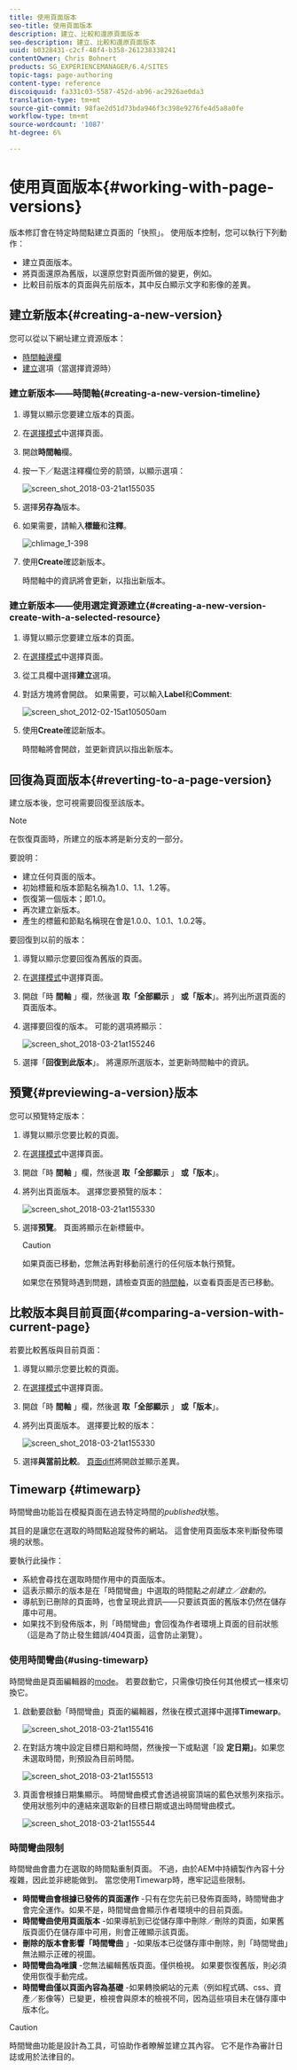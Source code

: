 ```yaml
---
title: 使用頁面版本
seo-title: 使用頁面版本
description: 建立、比較和還原頁面版本
seo-description: 建立、比較和還原頁面版本
uuid: b0328431-c2cf-48f4-b358-261238338241
contentOwner: Chris Bohnert
products: SG_EXPERIENCEMANAGER/6.4/SITES
topic-tags: page-authoring
content-type: reference
discoiquuid: fa331c03-5587-452d-ab96-ac2926ae0da3
translation-type: tm+mt
source-git-commit: 98fae2d51d73bda946f3c398e9276fe4d5a8a0fe
workflow-type: tm+mt
source-wordcount: '1087'
ht-degree: 6%

---
```



# 使用頁面版本{#working-with-page-versions}

版本修訂會在特定時間點建立頁面的「快照」。 使用版本控制，您可以執行下列動作：

* 建立頁面版本。
* 將頁面還原為舊版，以還原您對頁面所做的變更，例如。
* 比較目前版本的頁面與先前版本，其中反白顯示文字和影像的差異。

## 建立新版本{#creating-a-new-version}

您可以從以下網址建立資源版本：

* [時間軸邊欄](#creating-a-new-version-timeline)
* [建立](#creating-a-new-version-create-with-a-selected-resource)選項（當選擇資源時）

### 建立新版本——時間軸{#creating-a-new-version-timeline}

1. 導覽以顯示您要建立版本的頁面。
1. 在[選擇模式](/help/sites-authoring/basic-handling.md#viewing-and-selecting-resources)中選擇頁面。
1. 開啟&#x200B;**時間軸**&#x200B;欄。
1. 按一下／點選注釋欄位旁的箭頭，以顯示選項：

   ![screen_shot_2018-03-21at155035](assets/screen_shot_2018-03-21at155035.png)

1. 選擇&#x200B;**另存為**&#x200B;版本。
1. 如果需要，請輸入&#x200B;**標籤**&#x200B;和&#x200B;**注釋**。

   ![chlimage_1-398](assets/chlimage_1-398.png)

1. 使用&#x200B;**Create**&#x200B;確認新版本。

   時間軸中的資訊將會更新，以指出新版本。

### 建立新版本——使用選定資源建立{#creating-a-new-version-create-with-a-selected-resource}

1. 導覽以顯示您要建立版本的頁面。
1. 在[選擇模式](/help/sites-authoring/basic-handling.md#viewing-and-selecting-resources)中選擇頁面。
1. 從工具欄中選擇&#x200B;**建立**&#x200B;選項。
1. 對話方塊將會開啟。 如果需要，可以輸入&#x200B;**Label**&#x200B;和&#x200B;**Comment**:

   ![screen_shot_2012-02-15at105050am](assets/screen_shot_2012-02-15at105050am.png)

1. 使用&#x200B;**Create**&#x200B;確認新版本。

   時間軸將會開啟，並更新資訊以指出新版本。

## 回復為頁面版本{#reverting-to-a-page-version}

建立版本後，您可視需要回復至該版本。

>[!NOTE]
>
>在恢復頁面時，所建立的版本將是新分支的一部分。
>
>要說明：
>
>* 建立任何頁面的版本。
>* 初始標籤和版本節點名稱為1.0、1.1、1.2等。
>* 恢復第一個版本；即1.0。
>* 再次建立新版本。
>* 產生的標籤和節點名稱現在會是1.0.0、1.0.1、1.0.2等。

>



要回復到以前的版本：

1. 導覽以顯示您要回復為舊版的頁面。
1. 在[選擇模式](/help/sites-authoring/basic-handling.md#viewing-and-selecting-resources)中選擇頁面。
1. 開啟「時 **間軸** 」欄，然後選 **取「全部顯示** 」 **或「版本**」。將列出所選頁面的頁面版本。
1. 選擇要回復的版本。 可能的選項將顯示：

   ![screen_shot_2018-03-21at155246](assets/screen_shot_2018-03-21at155246.png)

1. 選擇「**回復到此版本**」。 將還原所選版本，並更新時間軸中的資訊。

## 預覽{#previewing-a-version}版本

您可以預覽特定版本：

1. 導覽以顯示您要比較的頁面。
1. 在[選擇模式](/help/sites-authoring/basic-handling.md#viewing-and-selecting-resources)中選擇頁面。
1. 開啟「時 **間軸** 」欄，然後選 **取「全部顯示** 」 **或「版本**」。
1. 將列出頁面版本。 選擇您要預覽的版本：

   ![screen_shot_2018-03-21at155330](assets/screen_shot_2018-03-21at155330.png)

1. 選擇&#x200B;**預覽**。 頁面將顯示在新標籤中。

   >[!CAUTION]
   >
   >如果頁面已移動，您無法再對移動前進行的任何版本執行預覽。
   >
   >如果您在預覽時遇到問題，請檢查頁面的[時間軸](/help/sites-authoring/basic-handling.md#timeline)，以查看頁面是否已移動。

## 比較版本與目前頁面{#comparing-a-version-with-current-page}

若要比較舊版與目前頁面：

1. 導覽以顯示您要比較的頁面。
1. 在[選擇模式](/help/sites-authoring/basic-handling.md#viewing-and-selecting-resources)中選擇頁面。
1. 開啟「時 **間軸** 」欄，然後選 **取「全部顯示** 」 **或「版本**」。
1. 將列出頁面版本。 選擇要比較的版本：

   ![screen_shot_2018-03-21at155330](assets/screen_shot_2018-03-21at155330.png)

1. 選擇&#x200B;**與當前比較**。 [頁面diff](/help/sites-authoring/page-diff.md)將開啟並顯示差異。

## Timewarp {#timewarp}

時間彎曲功能旨在模擬頁面在過去特定時間的&#x200B;*published*&#x200B;狀態。

其目的是讓您在選取的時間點追蹤發佈的網站。 這會使用頁面版本來判斷發佈環境的狀態。

要執行此操作：

* 系統會尋找在選取時間作用中的頁面版本。
* 這表示顯示的版本是在「時間彎曲」中選取的時間點&#x200B;*之前建立／啟動的。*
* 導航到已刪除的頁面時，也會呈現此資訊——只要該頁面的舊版本仍然在儲存庫中可用。
* 如果找不到發佈版本，則「時間彎曲」會回復為作者環境上頁面的目前狀態（這是為了防止發生錯誤/404頁面，這會防止瀏覽）。

### 使用時間彎曲{#using-timewarp}

時間彎曲是頁面編輯器的[mode](/help/sites-authoring/author-environment-tools.md#page-modes)。 若要啟動它，只需像切換任何其他模式一樣來切換它。

1. 啟動要啟動「時間彎曲」頁面的編輯器，然後在模式選擇中選擇&#x200B;**Timewarp**。

   ![screen_shot_2018-03-21at155416](assets/screen_shot_2018-03-21at155416.png)

1. 在對話方塊中設定目標日期和時間，然後按一下或點選「設 **定日期」**。如果您未選取時間，則預設為目前時間。

   ![screen_shot_2018-03-21at155513](assets/screen_shot_2018-03-21at155513.png)

1. 頁面會根據日期集顯示。 時間彎曲模式會透過視窗頂端的藍色狀態列來指示。 使用狀態列中的連結來選取新的目標日期或退出時間彎曲模式。

   ![screen_shot_2018-03-21at155544](assets/screen_shot_2018-03-21at155544.png)

### 時間彎曲限制

時間彎曲會盡力在選取的時間點重制頁面。 不過，由於AEM中持續製作內容十分複雜，因此並非總能做到。 當您使用Timewarp時，應牢記這些限制。

* **時間彎曲會根據已發佈的頁面運作** -只有在您先前已發佈頁面時，時間彎曲才會完全運作。如果不是，時間彎曲會顯示作者環境中的目前頁面。
* **時間彎曲使用頁面版本** -如果導航到已從儲存庫中刪除／刪除的頁面，如果舊版頁面仍在儲存庫中可用，則會正確顯示該頁面。
* **刪除的版本會影響「時間彎曲** 」-如果版本已從儲存庫中刪除，則「時間彎曲」無法顯示正確的視圖。
* **時間彎曲為唯讀** -您無法編輯舊版頁面。僅供檢視。 如果要恢復舊版，則必須使用恢復手動完成。
* **時間彎曲僅以頁面內容為基礎** -如果轉換網站的元素（例如程式碼、css、資產／影像等）已變更，檢視會與原本的檢視不同，因為這些項目未在儲存庫中版本化。

>[!CAUTION]
>
>時間彎曲功能是設計為工具，可協助作者瞭解並建立其內容。 它不是作為審計日誌或用於法律目的。